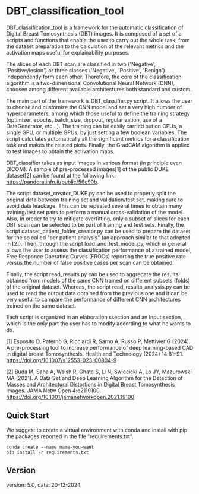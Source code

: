 # DBT_classification_tool
DBT_classification_tool is a framework for the automatic classification of Digital Breast Tomosynthesis (DBT) images. It is composed of a set of a scripts and functions that enable the user to carry out the whole task, from the dataset preparation to the calculation of the relevant metrics and the activation maps useful for explainability purposes.

The slices of each DBT scan are classified in two ('Negative', 'Positive/lesion') or three classes ('Negative', 'Positive', 'Benign') independently form each other. Therefore, the core of the classification algorithm is a two-dimensional Convolutional Neural Network (CNN), choosen among different available architectures both standard and custom.

The main part of the framework is DBT_classifier.py script. It allows the user to choose and customize the CNN model and set a very high number of hyperparameters, among which those useful to define the training strategy (optimizer, epochs, batch_size, dropout, regularization, use of a DataGenerator, etc...). The training can be easily carried out on CPUs, a single GPU, or multiple GPUs, by just setting a few boolean variables. The script calculates automatically all the significant metrics for a classification task and makes the related plots. Finally, the GradCAM algorithm is applied to test images to obtain the activation maps.

DBT_classifier takes as input images in various format (in principle even DICOM). A sample of pre-processed images[1] of the public DUKE dataset[2] can be found at the following link: https://pandora.infn.it/public/56c90b.

The script dataset_creator_DUKE.py can be used to properly split the original data between training set and validation/test set, making sure to avoid data leackage. This can be repeated several times to obtain many training/test set pairs to perform a manual cross-validation of the model. Also, in oreder to try to mitigate overfitting, only a subset of slices for each DBT scan can be selected to be part of training and test sets. Finally, the script dataset_patient_folder_creator.py can be used to prepare the dataset for the so called "per patient analysis" (an approach similar to that adopted in [2]). Then, through the script load_and_test_model.py, which in general allows the user to assess the classification performance of a trained model, Free Responce Operating Curves (FROCs) reporting the true positive rate versus the number of false positive cases per scan can be obtained.

Finally, the script read_results.py can be used to aggregate the results obtained from models of the same CNN trained on different subsets (folds) of the original dataset. Whereas, the script read_results_analysis.py can be used to read the output data obtained from the previous one and it can be very useful to campare the performance of different CNN architectures trained on the same dataset.

Each script is organized in an elaboration ssection and an Input section, which is the only part the user has to modify according to what he wants to do.

[1] Esposito D, Paternò G, Ricciardi R, Sarno A, Russo P, Mettivier G (2024).
A pre-processing tool to increase performance of deep learning-based CAD in digital breast Tomosynthesis.
Health and Technology (2024) 14:81–91. https://doi.org/10.1007/s12553-023-00804-9

[2] Buda M, Saha A, Walsh R, Ghate S, Li N, Swiecicki A, Lo JY, Mazurowski MA (2021). A Data Set and
Deep Learning Algorithm for the Detection of Masses and Architectural Distortions in Digital Breast
Tomosynthesis Images. JAMA Netw Open 4:e2119100. https://doi.org/10.1001/jamanetworkopen.2021.19100

## Quick Start
We suggest to create a virtual environment with conda and install with pip the packages reported in the file "requirements.txt".

```
conda create --name name-you-want
pip install -r requirements.txt
```

## Version
version: 5.0, 
date: 20-12-2024

